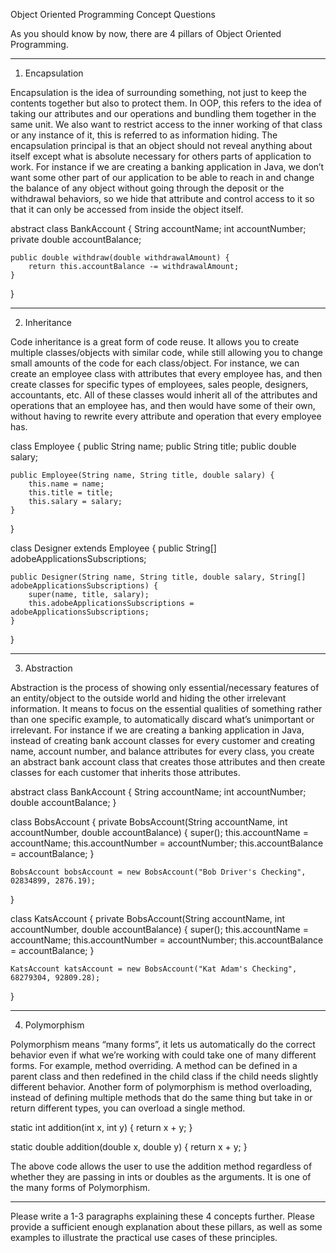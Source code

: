 Object Oriented Programming Concept Questions

As you should know by now, there are 4 pillars of Object Oriented Programming.

********************
1. Encapsulation

Encapsulation is the idea of surrounding something, not just to keep the contents together but also to protect them. In OOP, this refers to the idea of taking our attributes and our operations and bundling them together in the same unit. We also want to restrict access to the inner working of that class or any instance of it, this is referred to as information hiding. The encapsulation principal is that an object should not reveal anything about itself except what is absolute necessary for others parts of application to work. For instance if we are creating a banking application in Java, we don’t want some other part of our application to be able to reach in and change the balance of any object without going through the deposit or the withdrawal behaviors, so we hide that attribute and control access to it so that it can only be accessed from inside the object itself.

abstract class BankAccount {
    String accountName;
    int accountNumber;
    private double accountBalance;

    public double withdraw(double withdrawalAmount) {
        return this.accountBalance -= withdrawalAmount;
    }
}

********************
2. Inheritance

Code inheritance is a great form of code reuse. It allows you to create multiple classes/objects with similar code, while still allowing you to change small amounts of the code for each class/object. For instance, we can create an employee class with attributes that every employee has, and then create classes for specific types of employees, sales people, designers, accountants, etc. All of these classes would inherit all of the attributes and operations that an employee has, and then would have some of their own, without having to rewrite every attribute and operation that every employee has.

class Employee {
    public String name;
    public String title;
    public double salary;

    public Employee(String name, String title, double salary) {
        this.name = name;
        this.title = title;
        this.salary = salary;
    }
}

class Designer extends Employee {
    public String[] adobeApplicationsSubscriptions;

    public Designer(String name, String title, double salary, String[] adobeApplicationsSubscriptions) {
        super(name, title, salary);
        this.adobeApplicationsSubscriptions = adobeApplicationsSubscriptions;
    }
}

********************
3. Abstraction

Abstraction is the process of showing only essential/necessary features of an entity/object to the outside world and hiding the other irrelevant information. It means to focus on the essential qualities of something rather than one specific example, to automatically discard what’s unimportant or irrelevant. For instance if we are creating a banking application in Java, instead of creating bank account classes for every customer and creating name, account number, and balance attributes for every class, you create an abstract bank account class that creates those attributes and then create classes for each customer that inherits those attributes.

abstract class BankAccount {
    String accountName;
    int accountNumber;
    double accountBalance;
}

class BobsAccount {
    private BobsAccount(String accountName, int accountNumber, double accountBalance) {
        super();
        this.accountName = accountName;
        this.accountNumber = accountNumber;
        this.accountBalance = accountBalance;
    }

    BobsAccount bobsAccount = new BobsAccount("Bob Driver's Checking", 02834899, 2876.19);
}

class KatsAccount {
    private BobsAccount(String accountName, int accountNumber, double accountBalance) {
        super();
        this.accountName = accountName;
        this.accountNumber = accountNumber;
        this.accountBalance = accountBalance;
    }

    KatsAccount katsAccount = new BobsAccount("Kat Adam's Checking", 68279304, 92809.28);
}

********************
4. Polymorphism
   
Polymorphism means “many forms”, it lets us automatically do the correct behavior even if what we’re working with could take one of many different forms. For example, method overriding. A method can be defined in a parent class and then redefined in the child class if the child needs slightly different behavior. Another form of polymorphism is method overloading, instead of defining multiple methods that do the same thing but take in or return different types, you can overload a single method.

static int addition(int x, int y) {
  return x + y;
}

static double addition(double x, double y) {
  return x + y;
}

The above code allows the user to use the addition method regardless of whether they are passing in ints or doubles as the arguments. It is one of the many forms of Polymorphism.

********************
Please write a 1-3 paragraphs explaining these 4 concepts further.  Please provide a sufficient enough explanation about these pillars, as well as some examples to illustrate the practical use cases of these principles.  




